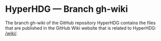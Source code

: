 # HyperHDG &mdash; Branch gh-wiki

The branch gh-wiki of the GitHub repository HyperHDG contains the files that are published in the
GitHub Wiki website that is related to HyperHDG: [/wiki/](../../wiki/).
